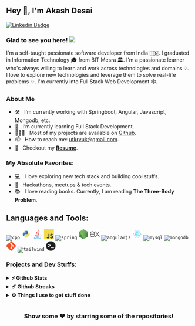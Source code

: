<!-- <h3 align = "center">Hi there 👋</h3> -->
## Hey 👋, I'm Akash Desai

[![Linkedin Badge](https://img.shields.io/badge/-LinkedIn-0e76a8?style=flat-square&logo=Linkedin&logoColor=white)](https://linkedin.com/in/iamakashdesai)


### Glad to see you here! <a href="https://hits.seeyoufarm.com"><img height="17" src="https://hits.seeyoufarm.com/api/count/incr/badge.svg?url=https%3A%2F%2Fgithub.com%2Futkryuk%2Futkryuk&count_bg=%23197EB9&title_bg=%23555555&icon=&icon_color=%23E7E7E7&title=visitors&edge_flat=false"/></a>

I'm a self-taught passionate software developer from India 🇮🇳.
I graduated in Information Technology 🎓 from BIT Mesra 🏛.
I'm a passionate learner who's always willing to learn and work across technologies and domains 💡. I love to explore new technologies and leverage them to solve real-life problems ✨. I'm currently into Full Stack Web Development 🕸️.

### About Me

- 🛠 &nbsp; I’m currently working with Springboot, Angular, Javascript, Mongodb, etc.
- 🚀 &nbsp; I’m currently learning Full Stack Development.
- 👨🏻‍💻 &nbsp; Most of my projects are available on [Github](https://github.com/utkryuk).
- 📫 &nbsp; How to reach me: utkryuk@gmail.com.
- 📝 &nbsp; Checkout my [**Resume**](https://github.com/utkryuk/utkryuk/blob/main/assets/Utkarsh_Gupta_Resume.pdf).

### My Absolute Favorites:

- 💻 &nbsp; I love exploring new tech stack and building cool stuffs.
- 🍕 &nbsp; Hackathons, meetups & tech events.
- 📚 &nbsp; I love reading books. Currently, I am reading **The Three-Body Problem**.

## Languages and Tools:

<code><img height="27" src="https://cdn.jsdelivr.net/gh/devicons/devicon/icons/cplusplus/cplusplus-original.svg" alt="cpp"></code>
<code><img height="27" src="https://raw.githubusercontent.com/github/explore/80688e429a7d4ef2fca1e82350fe8e3517d3494d/topics/python/python.png" alt="python"></code>
<code><img height="27" src="https://raw.githubusercontent.com/devicons/devicon/master/icons/java/java-original.svg" alt = "java"></code>
<code><img height="27" src="https://raw.githubusercontent.com/github/explore/80688e429a7d4ef2fca1e82350fe8e3517d3494d/topics/javascript/javascript.png" alt="javascript"></code>
<code><img height="27" src="https://cdn.jsdelivr.net/gh/devicons/devicon/icons/spring/spring-original-wordmark.svg" alt="spring"></code>
<code><img height="27" src="https://raw.githubusercontent.com/github/explore/80688e429a7d4ef2fca1e82350fe8e3517d3494d/topics/nodejs/nodejs.png" alt="nodejs"></code>
<code><img height="27" src="https://raw.githubusercontent.com/devicons/devicon/master/icons/express/express-original.svg" alt="expressjs"></code>
<code><img height="27" src="https://cdn.jsdelivr.net/gh/devicons/devicon/icons/angularjs/angularjs-original.svg" alt="angularjs"></code>
<code><img height="27" src="https://raw.githubusercontent.com/github/explore/80688e429a7d4ef2fca1e82350fe8e3517d3494d/topics/react/react.png" alt="react"></code>
<code><img height="27" src="https://cdn.jsdelivr.net/gh/devicons/devicon/icons/mysql/mysql-original-wordmark.svg" alt="mysql"></code>
<code><img height="27" src="https://cdn.jsdelivr.net/gh/devicons/devicon/icons/mongodb/mongodb-original-wordmark.svg" alt="mongodb"></code>
<code><img height="27" src="https://raw.githubusercontent.com/devicons/devicon/master/icons/git/git-original.svg" alt="git"></code>
<code><img height="27" src="https://cdn.jsdelivr.net/gh/devicons/devicon/icons/tailwindcss/tailwindcss-original-wordmark.svg" alt = "tailwind"></code>
<code><img height="27" src="https://raw.githubusercontent.com/github/explore/80688e429a7d4ef2fca1e82350fe8e3517d3494d/topics/terminal/terminal.png" alt="terminal"></code>


### Projects and Dev Stuffs:

<details>	
  <summary><b>⚡ Github Stats</b></summary>

  <br />
  <img height="180em" src="https://github-readme-stats.vercel.app/api?username=utkryuk&show_icons=true&count_private=true&include_all_commits=true&theme=omni" />
  <img height="180em" src="https://github-readme-stats.vercel.app/api/top-langs/?username=utkryuk&count_private=true&show_icons=true&layout=compact&langs_count=8&theme=omni"/>
</details>

<details>	
  <summary><b>☄️ Github Streaks</b></summary>

  <br />
  <img height="180em" src="https://github-readme-streak-stats.herokuapp.com/?user=utkryuk&theme=omni" />
</details>


<details>	
  <br />
  <summary><b>⚙️ Things I use to get stuff done</b></summary>
  	<ul>
  	    <li><b>OS:</b> Ubuntu 20.04</li>
	    <li><b>Laptop: </b> HP Notebook - 15g-br011tx (i5)</li>
  	    <li><b>Browser: </b> Google Chrome Web Browser</li>
	    <li><b>Terminal: </b> ZSH: Oh My Zsh</li>
	    <li><b>Code Editors:</b> VSCode (p.s. The best Editor), Sublime, Intellij</li>
	    <li><b>To Stay Updated:</b> Dev.to, Medium, Linkedin</li>
	</ul>	
</details>

#

<div align="center">

### Show some ❤️ by starring some of the repositories!

</div>
